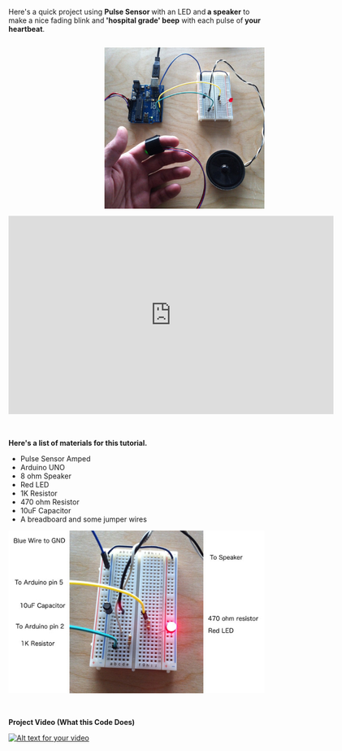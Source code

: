Here's a quick project using <strong>Pulse Sensor </strong>with an LED and<strong> a speaker</strong> to make a nice fading blink and<strong> 'hospital grade' beep</strong> with each pulse of<strong> your heartbeat</strong>.
<p style="float: right;"><strong><img alt="" src="https://github.com/WorldFamousElectronics/PulseSensor_Speaker/blob/master/Speaker.jpg" style="float: right;" width="315" height="317" /> </strong></p>
<div><iframe width="640" height="390" src="https://www.youtube.com/embed/G7v-ekaPkDE" frameborder="0" allowfullscreen=""></iframe></div>
<p> </p>
<p><strong>Here's a list of materials for this tutorial.</strong></p>
<ul>
<li>Pulse Sensor Amped</li>
<li>Arduino UNO</li>
<li>8 ohm Speaker</li>
<li>Red LED</li>
<li>1K Resistor</li>
<li>470 ohm Resistor</li>
<li>10uF Capacitor</li>
<li>A breadboard and some jumper wires</li>
</ul>
<p style="text-align: right;"><img alt="" src="https://github.com/WorldFamousElectronics/PulseSensor_Speaker/blob/master/SpeakerCircuit.jpg" style="float: none;" /></p>
<p> </p>

<strong> Project Video (What this Code Does) </strong><p></p>
[![Alt text for your video](http://img.youtube.com/vi/G7v-ekaPkDE/0.jpg)](https://www.youtube.com/watch?v=G7v-ekaPkDE)
